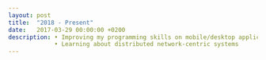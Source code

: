 ```yaml
---
layout: post
title:  "2018 - Present"
date:   2017-03-29 00:00:00 +0200
description: • Improving my programming skills on mobile/desktop application development
             • Learning about distributed network-centric systems
---
```


